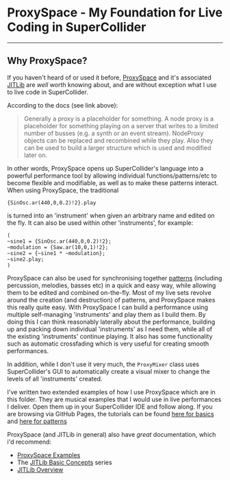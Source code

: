 # ProxySpace - My Foundation for Live Coding in SuperCollider

-----------

## Why ProxySpace?

If you haven't heard of or used it before, [ProxySpace](http://doc.sccode.org/Classes/ProxySpace.html) and it's associated [JITLib](http://doc.sccode.org/Overviews/JITLib.html) are _well_ worth knowing about, and are without exception what I use to live code in SuperCollider.

According to the docs (see link above):
>Generally a proxy is a placeholder for something. A node proxy is a placeholder for something playing on a server that writes to a limited number of busses (e.g. a synth or an event stream). NodeProxy objects can be replaced and recombined while they play. Also they can be used to build a larger structure which is used and modified later on.

In other words, ProxySpace opens up SuperCollider's language into a powerful performance tool by allowing individual functions/patterns/etc to become flexible and modifiable, as well as to make these patterns interact. When using ProxySpace, the traditional

```
{SinOsc.ar(440,0,0.2)!2}.play
```
is turned into an 'instrument' when given an arbitrary name and edited on the fly. It can also be used within other 'instruments', for example:

```supercollider
(
~sine1 = {SinOsc.ar(440,0,0.2)!2};
~modulation = {Saw.ar(10,0,1)!2};
~sine2 = {~sine1 * ~modulation};
~sine2.play;
)
```

ProxySpace can also be used for synchronising together [patterns](http://danielnouri.org/docs/SuperColliderHelp/Streams-Patterns-Events/Pbind.html) (including percussion, melodies, basses etc) in a quick and easy way, while allowing them to be edited and combined on-the-fly. Most of my live sets revolve around the creation (and destruction) of patterns, and ProxySpace makes this really quite easy. With ProxySpace I can build a performance using multiple self-managing 'instruments' and play them as I build them. By doing this I can think reasonably laterally about the performance, building up and packing down individual 'instruments' as I need them, while all of the existing 'instruments' continue playing. It also has some functionality such as automatic crossfading which is very useful for creating smooth performances.

In addition, while I don't use it very much, the `ProxyMixer` class uses SuperCollider's GUI to automatically create a visual mixer to change the levels of all 'instruments' created.

I've written two extended examples of how I use ProxySpace which are in this folder. They are musical examples that I would use in live performances I deliver. Open them up in your SuperCollider IDE and follow along. If you are browsing via GitHub Pages, the tutorials can be found [here for basics](https://github.com/theseanco/howto_co34pt_liveCode/blob/master/2:%20Basics/2.2:%20ProxySpace%20-%20My%20Foundation%20For%20Live%20Coding%20In%20SuperCollider/2.2:%20ProxySpace%20Basics.scd) and [here for patterns](https://github.com/theseanco/howto_co34pt_liveCode/blob/master/2:%20Basics/2.2:%20ProxySpace%20-%20My%20Foundation%20For%20Live%20Coding%20In%20SuperCollider/2.2:%20ProxySpace%20Patterns.scd)

ProxySpace (and JITLib in general) also have *great* documentation, which i'd recommend:
- [ProxySpace Examples](http://doc.sccode.org/Tutorials/JITLib/proxyspace_examples.html)
- The [JITLib Basic Concepts](http://doc.sccode.org/Tutorials/JITLib/jitlib_basic_concepts_01.html) series
- [JITLib Overview](http://doc.sccode.org/Overviews/JITLib.html)

